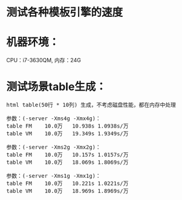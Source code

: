 测试各种模板引擎的速度
=============
# 机器环境：
 CPU：i7-3630QM, 内存：24G
# 测试场景table生成：
<pre>
html table(50行 * 10列) 生成，不考虑磁盘性能，都在内存中处理

参数：(-server -Xms4g -Xmx4g)：
table FM	10.0万	10.938s	1.0938s/万
table VM	10.0万	19.349s	1.9349s/万

参数：(-server -Xms2g -Xmx2g)：
table FM	10.0万	10.157s	1.0157s/万
table VM	10.0万	18.069s	1.8069s/万

参数：(-server -Xms1g -Xmx1g)：
table FM	10.0万	10.221s	1.0221s/万
table VM	10.0万	18.969s	1.8969s/万
</pre>